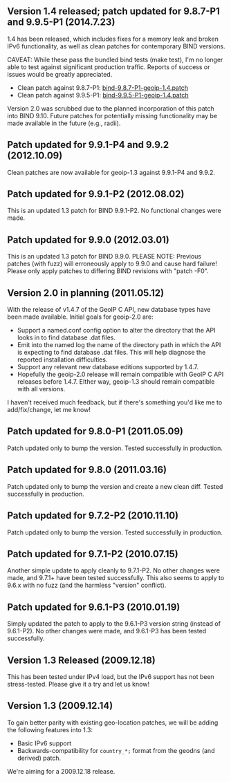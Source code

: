 ## Version 1.4 released; patch updated for 9.8.7-P1 and 9.9.5-P1 (2014.7.23) ##

1.4 has been released, which includes fixes for a memory leak and broken IPv6 functionality, as well as clean patches for contemporary BIND versions.

CAVEAT: While these pass the bundled bind tests (make test), I'm no longer able to test against significant production traffic.  Reports of success or issues would be greatly appreciated.

  * Clean patch against 9.8.7-P1: [bind-9.8.7-P1-geoip-1.4.patch](http://web.irridia.com/patches/bind-9.8.7-P1-geoip-1.4.patch)
  * Clean patch against 9.9.5-P1: [bind-9.9.5-P1-geoip-1.4.patch](http://web.irridia.com/patches/bind-9.9.5-P1-geoip-1.4.patch)

Version 2.0 was scrubbed due to the planned incorporation of this patch into BIND 9.10.  Future patches for potentially missing functionality may be made available in the future (e.g., radii).

## Patch updated for 9.9.1-P4 and 9.9.2 (2012.10.09) ##

Clean patches are now available for geoip-1.3 against 9.9.1-P4 and 9.9.2.

## Patch updated for 9.9.1-P2 (2012.08.02) ##

This is an updated 1.3 patch for BIND 9.9.1-P2.  No functional changes were made.

## Patch updated for 9.9.0 (2012.03.01) ##

This is an updated 1.3 patch for BIND 9.9.0.  PLEASE NOTE: Previous patches (with fuzz) will erroneously apply to 9.9.0 and cause hard failure!  Please only apply patches to differing BIND revisions with "patch -F0".

## Version 2.0 in planning (2011.05.12) ##

With the release of v1.4.7 of the GeoIP C API, new database types have been made available.  Initial goals for geoip-2.0 are:

  * Support a named.conf config option to alter the directory that the API looks in to find database .dat files.
  * Emit into the named log the name of the directory path in which the API is expecting to find database .dat files.  This will help diagnose the reported installation difficulties.
  * Support any relevant new database editions supported by 1.4.7.
  * Hopefully the geoip-2.0 release will remain compatible with GeoIP C API releases before 1.4.7.  EIther way, geoip-1.3 should remain compatible with all versions.

I haven't received much feedback, but if there's something you'd like me to add/fix/change, let me know!

## Patch updated for 9.8.0-P1 (2011.05.09) ##

Patch updated only to bump the version.  Tested successfully in production.

## Patch updated for 9.8.0 (2011.03.16) ##

Patch updated only to bump the version and create a new clean diff.  Tested successfully in production.

## Patch updated for 9.7.2-P2 (2010.11.10) ##

Patch updated only to bump the version.  Tested successfully in production.

## Patch updated for 9.7.1-P2 (2010.07.15) ##

Another simple update to apply cleanly to 9.7.1-P2.  No other changes were made, and 9.7.1+ have been tested successfully.  This also seems to apply to 9.6.x with no fuzz (and the harmless "version" conflict).

## Patch updated for 9.6.1-P3 (2010.01.19) ##

Simply updated the patch to apply to the 9.6.1-P3 version string (instead of 9.6.1-P2).  No other changes were made, and 9.6.1-P3 has been tested successfully.

## Version 1.3 Released (2009.12.18) ##

This has been tested under IPv4 load, but the IPv6 support has not been stress-tested.  Please give it a try and let us know!

## Version 1.3 (2009.12.14) ##

To gain better parity with existing geo-location patches, we will be adding the following features into 1.3:

  * Basic IPv6 support
  * Backwards-compatibility for `country_*;` format from the geodns (and derived) patch.

We're aiming for a 2009.12.18 release.